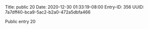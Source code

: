 Title: public 20
Date: 2020-12-30 01:33:19-08:00
Entry-ID: 356
UUID: 7a7dff40-bca9-5ac2-b2a0-472a5dbfa466

Public entry 20